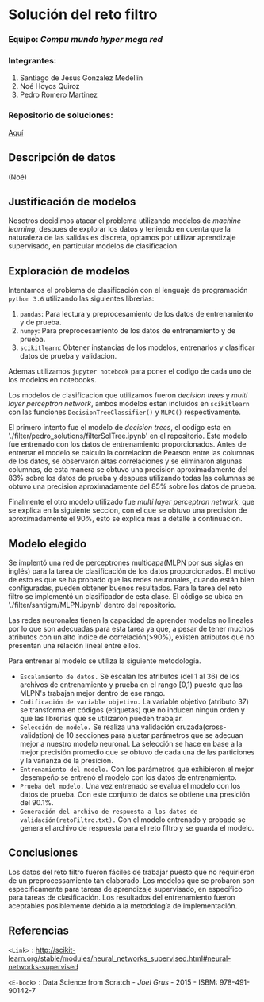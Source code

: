 # Solución del reto filtro

### Equipo: *Compu mundo hyper mega red*
### Integrantes: 
1. Santiago de Jesus Gonzalez Medellin
2. Noé Hoyos Quiroz
3. Pedro Romero Martinez

### Repositorio de soluciones:
[Aquí](https://github.com/zs10011598/dci3.git)


## Descripción de datos
 (Noé)

## Justificación de modelos
 
Nosotros decidimos atacar el problema utilizando modelos de *machine learning*, despues de explorar los datos y teniendo en cuenta que la naturaleza de las salidas es discreta, optamos por utilizar aprendizaje supervisado, en particular modelos de clasificacion.

## Exploración de modelos

Intentamos el problema de clasificación con el lenguaje de programación `python 3.6` utilizando las siguientes librerias:

1. `pandas`: Para lectura y preprocesamiento de los datos de entrenamiento y de prueba.
2. `numpy`: Para preprocesamiento de los datos de entrenamiento y de prueba.
3. `scikitlearn`: Obtener instancias de los modelos, entrenarlos y clasificar datos de prueba y validacion.

Ademas utilizamos `jupyter notebook` para poner el codigo de cada uno de los modelos en notebooks.

Los modelos de clasificacion que utilizamos fueron *decision trees* y *multi layer perceptron network*, ambos modelos estan incluidos en `scikitlearn` con las funciones `DecisionTreeClassifier()` y `MLPC()` respectivamente.

El primero intento fue el modelo de *decision trees*, el codigo esta en './filter/pedro_solutions/filterSolTree.ipynb' en el repositorio. Este modelo fue entrenado con los datos de entrenamiento proporcionados. Antes de entrenar el modelo se calculo la correlacion de Pearson entre las columnas de los datos, se observaron altas correlaciones y se eliminaron algunas columnas, de esta manera se obtuvo una precision aproximadamente del 83% sobre los datos de prueba y despues utilizando todas las columnas se obtuvo una precision aproximadamente del 85% sobre los datos de prueba.

Finalmente el otro modelo utilizado fue *multi layer perceptron network*, que se explica en la siguiente seccion, con el que se obtuvo una precision de aproximadamente el 90%, esto se explica mas a detalle a continuacion.

## Modelo elegido
Se implentó una red de perceptrones multicapa(MLPN por sus siglas en inglés) para la tarea de clasificación de los datos proporcionados. El motivo de esto es que se ha probado que las redes neuronales, cuando están bien configuradas, pueden obtener buenos resultados. Para la tarea del reto filtro se implementó un clasificador de esta clase. El código se ubica en './filter/santigm/MLPN.ipynb' dentro del repositorio.

Las redes neuronales tienen la capacidad de aprender modelos no lineales por lo que son adecuadas para esta tarea ya que, a pesar de tener muchos atributos con un alto índice de correlación(>90%), existen atributos que no presentan una relación lineal entre ellos.

Para entrenar al modelo se utiliza la siguiente metodología.

*	`Escalamiento de datos.` Se escalan los atributos (del 1 al 36) de los archivos de entrenamiento y prueba en el rango [0,1) puesto que las MLPN's trabajan mejor dentro de ese rango.
*	`Codificación de variable objetivo.` La variable objetivo (atributo 37) se transforma en códigos (etiquetas) que no inducen ningún orden y que las librerías que se utilizaron pueden trabajar.
*	`Selección de modelo.` Se realiza una validación cruzada(cross-validation) de 10 secciones para ajustar parámetros que se adecuan mejor a nuestro modelo neuronal. La selección se hace en base a la mejor precisión promedio que se obtuvo de cada una de las particiones y la varianza de la presición.
*	`Entrenamiento del modelo.` Con los parámetros que exhibieron el mejor desempeño se entrenó el modelo con los datos de entrenamiento.
*	`Prueba del modelo.` Una vez entrenado se evalua el modelo con los datos de prueba. Con este conjunto de datos se obtiene una presición del 90.1%.
*	`Generación del archivo de respuesta a los datos de validación(retoFiltro.txt).` Con el modelo entrenado y probado se genera el archivo de respuesta para el reto filtro y se guarda el modelo.

## Conclusiones
Los datos del reto filtro fueron fáciles de trabajar puesto que no requirieron de un preprocessamiento tan elaborado. Los modelos que se probaron son especificamente para tareas de aprendizaje supervisado, en específico para tareas de clasificación. Los resultados del entrenamiento fueron aceptables posiblemente debido a la metodología de implementación.

## Referencias
`<Link>` : <http://scikit-learn.org/stable/modules/neural_networks_supervised.html#neural-networks-supervised>

`<E-book>` : Data Science from Scratch - *Joel Grus* - 2015 - ISBM: 978-491-90142-7 
